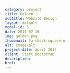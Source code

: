 ```yaml
---
category: project
title: Golden
subtitle: Website Design
layout: default
modal-id: 3
date: 2014-07-16
img: golden.png
thumbnail: fa-check-square-o
alt: image-alt
project-date: April 2014
client: Start Bootstrap
description:
href:
---
```


